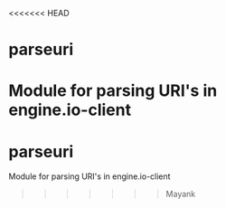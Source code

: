 <<<<<<< HEAD
# parseuri
Module for parsing URI's in engine.io-client
=======
# parseuri
Module for parsing URI's in engine.io-client
>>>>>>> Mayank
